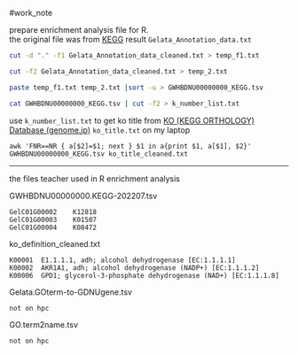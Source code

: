 #work_note 


prepare enrichment analysis file for R.  
the original file was from [KEGG](https://www.google.com/url?q=https://www.kegg.jp/ghostkoala/&source=gmail&ust=1658211157942000&usg=AOvVaw2jOeUXS32zVOO35GUjt_-1) result `Gelata_Annotation_data.txt`

```bash
cut -d "." -f1 Gelata_Annotation_data_cleaned.txt > temp_f1.txt

cut -f2 Gelata_Annotation_data_cleaned.txt > temp_2.txt

paste temp_f1.txt temp_2.txt |sort -u > GWHBDNU00000000_KEGG.tsv

cat GWHBDNU00000000_KEGG.tsv | cut -f2 > k_number_list.txt

```


use  `k_number_list.txt` to get ko title from [KO (KEGG ORTHOLOGY) Database (genome.jp)](https://www.genome.jp/kegg/ko.html)
`ko_title.txt` on my laptop


```
awk 'FNR==NR { a[$2]=$1; next } $1 in a{print $1, a[$1], $2}' GWHBDNU00000000_KEGG.tsv ko_title_cleaned.txt

```

---

the files teacher used in R enrichment analysis

GWHBDNU00000000.KEGG-202207.tsv
```
GelC01G00002    K12818
GelC01G00003    K01507
GelC01G00004    K08472
```

ko_definition_cleaned.txt
```
K00001  E1.1.1.1, adh; alcohol dehydrogenase [EC:1.1.1.1]
K00002  AKR1A1, adh; alcohol dehydrogenase (NADP+) [EC:1.1.1.2]
K00006  GPD1; glycerol-3-phosphate dehydrogenase (NAD+) [EC:1.1.1.8]
```

Gelata.GOterm-to-GDNUgene.tsv
```
not on hpc
```

GO.term2name.tsv
```
not on hpc
```